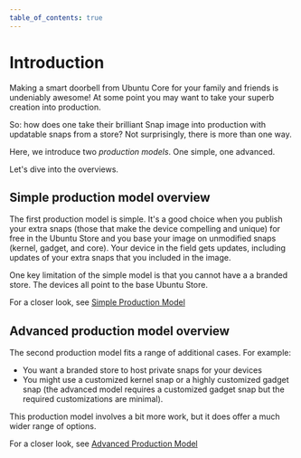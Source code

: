 ```yaml
---
table_of_contents: true
---
```

# Introduction

Making a smart doorbell from Ubuntu Core for your family and friends is undeniably awesome! At some point you may want to take your superb creation into production. 

So: how does one take their brilliant Snap image into production with updatable snaps from a store? Not surprisingly, there is more than one way. 

Here, we introduce two _production models_. One simple, one advanced.

Let's dive into the overviews.

## Simple production model overview 

The first production model is simple. It's a good choice when you publish your extra snaps (those that make the device compelling and unique) for free in the Ubuntu Store and you base your image on unmodified snaps (kernel, gadget, and core). Your device in the field gets updates, including updates of your extra snaps that you included in the image.

One key limitation of the simple model is that you cannot have a a branded store. The devices all point to the base Ubuntu Store.

For a closer look, see [Simple Production Model](simple.md)

## Advanced production model overview
The second production model fits a range of additional cases. For example: 


* You want a branded store to host private snaps for your devices
* You might use a customized kernel snap or a highly customized gadget snap (the advanced model requires a customized gadget snap but the required customizations are minimal).

This production model involves a bit more work, but it does offer a much wider range of options.

For a closer look, see [Advanced Production Model](advanced.md)


